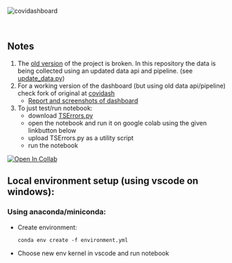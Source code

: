 ![covidashboard](https://socialify.git.ci/majimearun/covidashboard/image?description=1&font=KoHo&forks=1&language=1&pattern=Signal&stargazers=1&theme=Dark)

<br>

## Notes
1. The [old version](https://github.com/anandrajaram21/covidash) of the project is broken. In this repository the data is being collected using an updated data api and pipeline. (see [update_data.py](update_data.py))
2. For a working version of the dashboard (but using old data api/pipeline) check fork of original at [covidash](https://github.com/anirudhlakhotia/covidash)
    - [Report and screenshots of dashboard](https://drive.google.com/file/d/1ASTxyQcch860FQVMqSMhQsaxIkiqG4pG/view?usp=sharing)
3. To just test/run notebook:
   - download [TSErrors.py](https://github.com/majimearun/covid-analysis/blob/main/src/TSErrors.py)
   - open the notebook and run it on google colab using the given linkbutton below
   - upload TSErrors.py as a utility script
   - run the notebook

[![Open In Collab](https://colab.research.google.com/assets/colab-badge.svg)](https://colab.research.google.com/drive/1Cbt9Bj6c9-10vqdpvI6Fcbx1WmUQP6Pg?usp=sharing)


## Local environment setup (using vscode on windows):

### Using anaconda/miniconda:

- Create environment:
  ```
  conda env create -f environment.yml
  ```

- Choose new env kernel in vscode and run notebook
